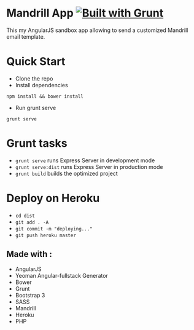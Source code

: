 Mandrill App   [![Built with Grunt](https://cdn.gruntjs.com/builtwith.png)](http://gruntjs.com/)
==============

This my AngularJS sandbox app allowing to send a customized Mandrill email template.


# Quick Start 

* Clone the repo
* Install dependencies
```
npm install && bower install
```
* Run grunt serve
 ```
grunt serve
```

# Grunt tasks

- `grunt serve` runs Express Server in development mode
- `grunt serve:dist` runs Express Server in production mode
- `grunt build` builds the optimized project

# Deploy on Heroku

- `cd dist` 
- `git add . -A`
- `git commit -m "deploying..."`
- `git push heroku master`


## Made with :
* AngularJS
* Yeoman Angular-fullstack Generator
* Bower 
* Grunt 
* Bootstrap 3
* SASS
* Mandrill
* Heroku
* PHP

